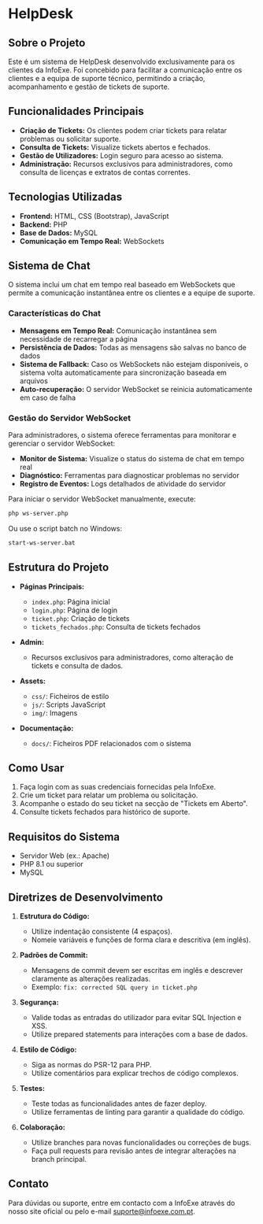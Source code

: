 # HelpDesk

## Sobre o Projeto

Este é um sistema de HelpDesk desenvolvido exclusivamente para os clientes da InfoExe. Foi concebido para facilitar a comunicação entre os clientes e a equipa de suporte técnico, permitindo a criação, acompanhamento e gestão de tickets de suporte.

## Funcionalidades Principais

- **Criação de Tickets:** Os clientes podem criar tickets para relatar problemas ou solicitar suporte.
- **Consulta de Tickets:** Visualize tickets abertos e fechados.
- **Gestão de Utilizadores:** Login seguro para acesso ao sistema.
- **Administração:** Recursos exclusivos para administradores, como consulta de licenças e extratos de contas correntes.

## Tecnologias Utilizadas

- **Frontend:** HTML, CSS (Bootstrap), JavaScript
- **Backend:** PHP
- **Base de Dados:** MySQL
- **Comunicação em Tempo Real:** WebSockets

## Sistema de Chat

O sistema inclui um chat em tempo real baseado em WebSockets que permite a comunicação instantânea entre os clientes e a equipe de suporte. 

### Características do Chat

- **Mensagens em Tempo Real:** Comunicação instantânea sem necessidade de recarregar a página
- **Persistência de Dados:** Todas as mensagens são salvas no banco de dados
- **Sistema de Fallback:** Caso os WebSockets não estejam disponíveis, o sistema volta automaticamente para sincronização baseada em arquivos
- **Auto-recuperação:** O servidor WebSocket se reinicia automaticamente em caso de falha

### Gestão do Servidor WebSocket

Para administradores, o sistema oferece ferramentas para monitorar e gerenciar o servidor WebSocket:

- **Monitor de Sistema:** Visualize o status do sistema de chat em tempo real
- **Diagnóstico:** Ferramentas para diagnosticar problemas no servidor
- **Registro de Eventos:** Logs detalhados de atividade do servidor

Para iniciar o servidor WebSocket manualmente, execute:
```bash
php ws-server.php
```

Ou use o script batch no Windows:
```bash
start-ws-server.bat
```

## Estrutura do Projeto

- **Páginas Principais:**
  - `index.php`: Página inicial
  - `login.php`: Página de login
  - `ticket.php`: Criação de tickets
  - `tickets_fechados.php`: Consulta de tickets fechados

- **Admin:**
  - Recursos exclusivos para administradores, como alteração de tickets e consulta de dados.

- **Assets:**
  - `css/`: Ficheiros de estilo
  - `js/`: Scripts JavaScript
  - `img/`: Imagens

- **Documentação:**
  - `docs/`: Ficheiros PDF relacionados com o sistema

## Como Usar

1. Faça login com as suas credenciais fornecidas pela InfoExe.
2. Crie um ticket para relatar um problema ou solicitação.
3. Acompanhe o estado do seu ticket na secção de "Tickets em Aberto".
4. Consulte tickets fechados para histórico de suporte.

## Requisitos do Sistema

- Servidor Web (ex.: Apache)
- PHP 8.1 ou superior
- MySQL

## Diretrizes de Desenvolvimento

1. **Estrutura do Código:**
   - Utilize indentação consistente (4 espaços).
   - Nomeie variáveis e funções de forma clara e descritiva (em inglês).

2. **Padrões de Commit:**
   - Mensagens de commit devem ser escritas em inglês e descrever claramente as alterações realizadas.
   - Exemplo: `fix: corrected SQL query in ticket.php`

3. **Segurança:**
   - Valide todas as entradas do utilizador para evitar SQL Injection e XSS.
   - Utilize prepared statements para interações com a base de dados.

4. **Estilo de Código:**
   - Siga as normas do PSR-12 para PHP.
   - Utilize comentários para explicar trechos de código complexos.

5. **Testes:**
   - Teste todas as funcionalidades antes de fazer deploy.
   - Utilize ferramentas de linting para garantir a qualidade do código.

6. **Colaboração:**
   - Utilize branches para novas funcionalidades ou correções de bugs.
   - Faça pull requests para revisão antes de integrar alterações na branch principal.

## Contato

Para dúvidas ou suporte, entre em contacto com a InfoExe através do nosso site oficial ou pelo e-mail suporte@infoexe.com.pt.
